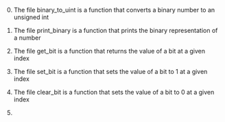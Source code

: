 0. The file binary_to_uint is a function that converts a binary number to an unsigned int

1. The file print_binary is a function that prints the binary representation of a number

2. The file get_bit is a function that returns the value of a bit at a given index

3. The file set_bit is a function that sets the value of a bit to 1 at a given index

4. The file clear_bit is a function that sets the value of a bit to 0 at a given index

5. 
